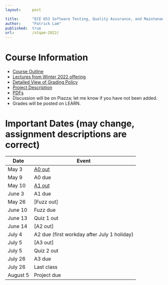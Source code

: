 ```yaml
---
layout:     post

title:      "ECE 653 Software Testing, Quality Assurance, and Maintenance, Spring 2022"
author:     "Patrick Lam"
published:  true
url:        /stqam-2022/
---
```


# Course Information

* <a href="https://outline.uwaterloo.ca/view/nrvxsk">Course Outline</a>
* [Lectures from Winter 2022 offering](https://www.youtube.com/playlist?list=PLUVKdrSzO0M44GPONj3eXbvK6RUNkwMZX)
* [Detailed View of Grading Policy](/stqam-2022-grading)
* [Project Description](/stqam-2022-projects)
* [PDFs](https://git.uwaterloo.ca/stqam-1225/pdfs.git)
* Discussion will be on Piazza; let me know if you have not been added.
* Grades will be posted on LEARN.

# Important Dates (may change, assignment descriptions are correct)

| Date  | Event   |
|---|---|
| May 3 | [A0 out](https://git.uwaterloo.ca/stqam-1225/pdfs/-/blob/master/uw-stqam-1225-a0.pdf) |
| May 9 | A0 due |
| May 10 | [A1 out](https://git.uwaterloo.ca/stqam-1225/pdfs/-/blob/master/uw-stqam-1225-a1.pdf) |
| June 3 | A1 due |
| May 26 | [Fuzz out] |
| June 10 | Fuzz due |
| June 13 | Quiz 1 out |
| June 14 | [A2 out] |
| July 4  | A2 due (first workday after July 1 holiday) |
| July 5  | [A3 out] |
| July 5 | Quiz 2 out |
| July 26 | A3 due |
| July 26 | Last class |
| August 5 | Project due |

